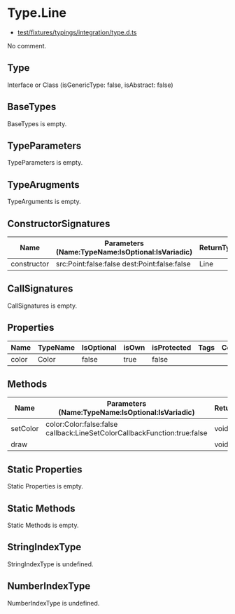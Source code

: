 # Type.Line

* [test/fixtures/typings/integration/type.d.ts](/test/fixtures/typings/integration/type.d.ts#L55)

No comment.

## Type

Interface or Class (isGenericType: false, isAbstract: false)

## BaseTypes

BaseTypes is empty.

## TypeParameters

TypeParameters is empty.

## TypeArugments

TypeArguments is empty.

## ConstructorSignatures

Name|Parameters (Name:TypeName:IsOptional:IsVariadic)|ReturnTypeName|Comment
---|---|---|---
constructor|src:Point:false:false dest:Point:false:false |Line|

## CallSignatures

CallSignatures is empty.

## Properties

Name|TypeName|IsOptional|isOwn|isProtected|Tags|Comment
---|---|---|---|---|---|---
color|Color|false|true|false||

## Methods

Name|Parameters (Name:TypeName:IsOptional:IsVariadic)|ReturnTypeName|IsOptional|isOwn|isProtected|isAbstract|Comment
---|---|---|---|---|---|---|---
setColor|color:Color:false:false callback:LineSetColorCallbackFunction:true:false |void|false|true|false|false| 
draw||void|false|true|true|false| 

## Static Properties

Static Properties is empty.

## Static Methods

Static Methods is empty.

## StringIndexType

StringIndexType is undefined.

## NumberIndexType

NumberIndexType is undefined.
